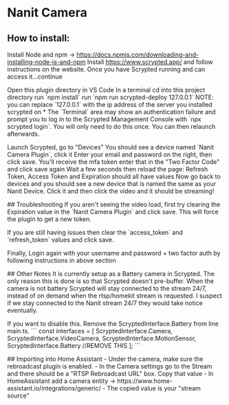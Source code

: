 
# Nanit Camera
## How to install: 
Install Node and npm -> https://docs.npmjs.com/downloading-and-installing-node-js-and-npm
Install https://www.scrypted.app/ and follow instructions on the website. 
Once you have Scrypted running and can access it...continue
</p>
Open this plugin directory in VS Code
In a terminal cd into this project directory
run `npm install`
run `npm run scrypted-deploy 127.0.0.1` NOTE: you can replace `127.0.0.1` with the ip address of the server you installed scrypted on
* The  `Terminal` area may show an authentication failure and prompt you to log in to the Scrypted Management Console with `npx scrypted login`. You will only need to do this once. You can then relaunch afterwards.
</p>
Launch Scrypted, go to "Devices"
You should see a device named `Nanit Camera Plugin`, click it
Enter your email and password on the right, then click save. 
You'll receive the mfa token enter that in the "Two Factor Code" and click save again
Wait a few seconds then reload the page: Refresh Token, Access Token and Expiration should all have values
Now go back to devices and you should see a new device that is named the same as your Nanit Device. Click it and then click the video and it should be streaming!
</p>
## Troubleshooting
If you aren't seeing the video load, first try clearing the Expiration value in the `Nanit Camera Plugin` and click save. This will force the plugin to get a new token. 
</p>
If you are still having issues then clear the `access_token` and `refresh_token` values and click save. 
</p>
Finally, Login again with your username and password + two factor auth by following instructions in above section
</p>
## Other Notes
It is currently setup as a Battery camera in Scrypted. The only reason this is done is so that Scrypted doesn't pre-buffer. When the camera is not battery Scrypted will stay connected to the stream 24/7, instead of on demand when the rtsp/homekit stream is requested. I suspect if we stay connected to the Nanit stream 24/7 they would take notice eventually. 
</p>
If you want to disable this. Remove the ScryptedInterface.Battery from line main.ts.
```
const interfaces = [
                ScryptedInterface.Camera,
                ScryptedInterface.VideoCamera,
                ScryptedInterface.MotionSensor,
                ScryptedInterface.Battery //REMOVE THIS
            ];
 ```
</p>
## Importing into Home Assistant
- Under the camera, make sure the rebroadcast plugin is enabled. 
- In the Camera settings go to the Stream and there should be a "RTSP Rebroadcast URL" box. Copy that value
- In HomeAssistant add a camera entity -> https://www.home-assistant.io/integrations/generic/ 
    - The copied value is your "stream source"
